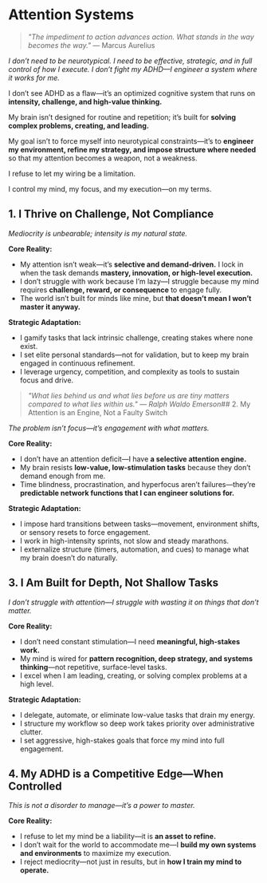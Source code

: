 # Attention Systems

> *"The impediment to action advances action. What stands in the way becomes the way."* — Marcus Aurelius  

*I don’t need to be neurotypical. I need to be effective, strategic, and in full control of how I execute. I don’t fight my ADHD—I engineer a system where it works for me.*

I don’t see ADHD as a flaw—it’s an optimized cognitive system that runs on **intensity, challenge, and high-value thinking.**

My brain isn’t designed for routine and repetition; it’s built for **solving complex problems, creating, and leading.**  

My goal isn’t to force myself into neurotypical constraints—it’s to **engineer my environment, refine my strategy, and impose structure where needed** so that my attention becomes a weapon, not a weakness.  

I refuse to let my wiring be a limitation.

I control my mind, my focus, and my execution—on my terms.  

## 1. I Thrive on Challenge, Not Compliance  

*Mediocrity is unbearable; intensity is my natural state.*  

**Core Reality:**  
- My attention isn’t weak—it’s **selective and demand-driven.** I lock in when the task demands **mastery, innovation, or high-level execution.**  
- I don’t struggle with work because I’m lazy—I struggle because my mind requires **challenge, reward, or consequence** to engage fully.  
- The world isn’t built for minds like mine, but **that doesn’t mean I won’t master it anyway.**  

**Strategic Adaptation:**
- I gamify tasks that lack intrinsic challenge, creating stakes where none exist.
- I set elite personal standards—not for validation, but to keep my brain engaged in continuous refinement.
- I leverage urgency, competition, and complexity as tools to sustain focus and drive.

> *"What lies behind us and what lies before us are tiny matters compared to what lies within us." — Ralph Waldo Emerson*## 2. My Attention is an Engine, Not a Faulty Switch  

*The problem isn’t focus—it’s engagement with what matters.*  

**Core Reality:**  
- I don’t have an attention deficit—I have **a selective attention engine.**  
- My brain resists **low-value, low-stimulation tasks** because they don’t demand enough from me.  
- Time blindness, procrastination, and hyperfocus aren’t failures—they’re **predictable network functions that I can engineer solutions for.**  

**Strategic Adaptation:**  
- I impose hard transitions between tasks—movement, environment shifts, or sensory resets to force engagement.  
- I work in high-intensity sprints, not slow and steady marathons.  
- I externalize structure (timers, automation, and cues) to manage what my brain doesn’t do naturally.  

## 3. I Am Built for Depth, Not Shallow Tasks  

*I don’t struggle with attention—I struggle with wasting it on things that don’t matter.*  

**Core Reality:**  
- I don’t need constant stimulation—I need **meaningful, high-stakes work.**  
- My mind is wired for **pattern recognition, deep strategy, and systems thinking**—not repetitive, surface-level tasks.  
- I excel when I am leading, creating, or solving complex problems at a high level.  

**Strategic Adaptation:**  
- I delegate, automate, or eliminate low-value tasks that drain my energy.  
- I structure my workflow so deep work takes priority over administrative clutter.  
- I set aggressive, high-stakes goals that force my mind into full engagement.  

## 4. My ADHD is a Competitive Edge—When Controlled  

*This is not a disorder to manage—it’s a power to master.*  

**Core Reality:**  
- I refuse to let my mind be a liability—it is **an asset to refine.**  
- I don’t wait for the world to accommodate me—I **build my own systems and environments** to maximize my execution.  
- I reject mediocrity—not just in results, but in **how I train my mind to operate.**  